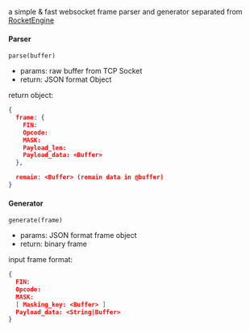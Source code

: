 a simple & fast websocket frame parser and generator separated from [RocketEngine](https://github.com/abbshr/RocketEngine)

#### Parser

`parse(buffer)`
+ params: raw buffer from TCP Socket
+ return: JSON format Object

return object:
```json
{
  frame: {
    FIN: 
    Opcode: 
    MASK: 
    Payload_len: 
    Payload_data: <Buffer>
  },

  remain: <Buffer> (remain data in @buffer)
}
```

#### Generator

`generate(frame)`
+ params: JSON format frame object
+ return: binary frame

input frame format:
```json
{
  FIN: 
  Opcode: 
  MASK: 
  [ Masking_key: <Buffer> ]
  Payload_data: <String|Buffer>
}
```
